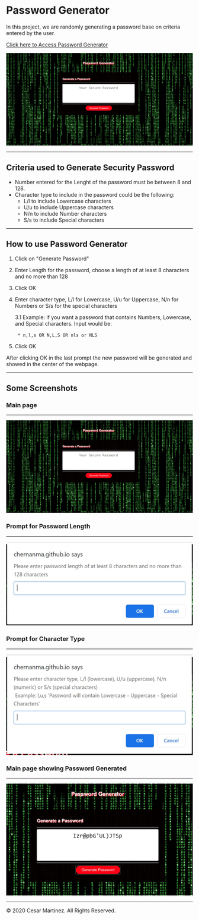 # Password Generator

In this project, we are randomly generating a password base on criteria entered by the user.
  
[Click here to Access Password Generator](https://chernanma.github.io/Homework03/Develop/)

![picture](Assets/mainpage.jpg)

---

## Criteria used to Generate Security Password 

* Number entered for the Lenght of the password must be between 8 and 128.
* Character type to include in the password could be the following:
    * L/l to include Lowercase characters
    * U/u to include Uppercase characters
    * N/n to include Number characters
    * S/s to include Special characters
---
## How to use Password Generator

1. Click on "Generate Password"
2. Enter Length for the password, choose a length of at least 8 characters and no more than 128
3. Click OK
3. Enter character type, L/l for Lowercase, U/u for Uppercase, N/n for Numbers or S/s for the special characters

    3.1 Example: if you want a password that contains Numbers, Lowercase, and Special characters. Input would be:

        * n,l,s OR N,L,S OR nls or NLS
4. Click OK

After clicking OK in the last prompt the new password will be generated and showed in the center of the webpage.

---
## Some Screenshots

### Main page
---
![picture](Assets/mainpage.jpg)

### Prompt for Password Length
---
![picture](Assets/prompt1.jpg)

### Prompt for Character Type
---
![picture](Assets/prompt2.jpg)

### Main page showing Password Generated
---
![picture](Assets/mainresult.jpg)

---
© 2020 Cesar Martinez. All Rights Reserved.
